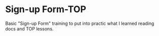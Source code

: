 # Sign-up Form-TOP
Basic "Sign-up Form" training to put into practic what I learned reading docs and TOP lessons.
